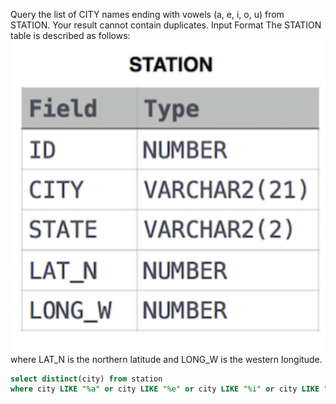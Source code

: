 Query the list of CITY names ending with vowels (a, e, i, o, u) from STATION. Your result cannot contain duplicates.
Input Format
The STATION table is described as follows:
![](weather_table.png)
where LAT_N is the northern latitude and LONG_W is the western longitude.

```sql
select distinct(city) from station
where city LIKE "%a" or city LIKE "%e" or city LIKE "%i" or city LIKE "%o" or city LIKE "%u"

```